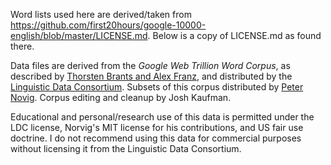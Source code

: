 Word lists used here are derived/taken from https://github.com/first20hours/google-10000-english/blob/master/LICENSE.md.
Below is a copy of LICENSE.md as found there.

Data files are derived from the *Google Web Trillion Word Corpus*, as described by [Thorsten Brants and Alex Franz](http://googleresearch.blogspot.com/2006/08/all-our-n-gram-are-belong-to-you.html), and distributed by the [Linguistic Data Consortium](http://www.ldc.upenn.edu/Catalog/CatalogEntry.jsp?catalogId=LDC2006T13). Subsets of this corpus distributed by [Peter Novig](http://norvig.com/ngrams/). Corpus editing and cleanup by Josh Kaufman.

Educational and personal/research use of this data is permitted under the LDC license, Norvig's MIT license for his contributions, and US fair use doctrine. I do not recommend using this data for commercial purposes without licensing it from the Linguistic Data Consortium.

